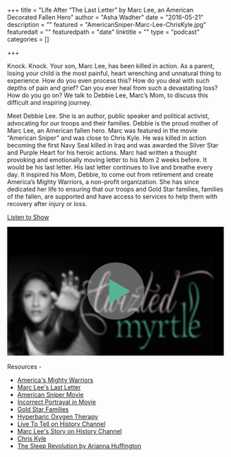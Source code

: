 +++
title = "Life After “The Last Letter” by Marc Lee, an American Decorated Fallen Hero"
author = "Asha Wadher"
date = "2016-05-21"
description = ""
featured = "AmericanSniper-Marc-Lee-ChrisKyle.jpg"
featuredalt = ""
featuredpath = "date"
linktitle = ""
type = "podcast"
categories = []

+++


Knock. Knock. Your son, Marc Lee, has been killed in action. As a parent, losing your child is the most painful, heart wrenching and unnatural thing to experience. How do you even process this? How do you deal with such depths of pain and grief? Can you ever heal from such a devastating loss? How do you go on? We talk to Debbie Lee, Marc’s Mom, to discuss this difficult and inspiring journey.

Meet Debbie Lee. She is an author, public speaker and political activist, advocating for our troops and their families. Debbie is the proud mother of Marc Lee, an American fallen hero. Marc was featured in the movie “American Sniper” and was close to Chris Kyle. He was killed in action becoming the first Navy Seal killed in Iraq and was awarded the Silver Star and Purple Heart for his heroic actions. Marc had written a thought provoking and emotionally moving letter to his Mom 2 weeks before. It would be his last letter. His last letter continues to live and breathe every day. It inspired his Mom, Debbie, to come out from retirement and create America’s Mighty Warriors, a non-profit organization. She has since dedicated her life to ensuring that our troops and Gold Star families, families of the fallen, are supported and have access to services to help them with recovery after injury or loss.
​ ​

 <a href="http://artist.twiztedmyrtle.com/static/assets/podcast/Ep20_DebbieLee_AmericasMightyWarriors.mp3" target="_blank">Listen to Show</a>

<a href="http://artist.twiztedmyrtle.com/static/assets/podcast/Ep20_DebbieLee_AmericasMightyWarriors.mp3" target="_blank"><img src="/img/twiztedmyrtle/blog/radio-thumb.png" alt=""></a>



<p style="margin-bottom: 0em;">Resources -</p>

 - <a href="http://americasmightywarriors.org/" target="_blank">America's Mighty Warriors </a>
 - <a href="http://americasmightywarriors.org/marcs-last-letter-home/" target="_blank">Marc Lee's Last Letter</a>
 - <a href="http://www.americansnipermovie.com/" target="_blank">American Sniper Movie</a>
 - <a href="http://www.foxnews.com/opinion/2015/02/20/american-sniper-portrayal-hides-real-marc-lee.html" target="_blank">Incorrect Portrayal in Movie</a>
 - <a href="http://goldstarfamilies.com/" target="_blank">Gold Star Families</a>
 - <a href="http://www.mayoclinic.org/tests-procedures/hyperbaric-oxygen-therapy/basics/definition/prc-20019167" target="_blank">Hyperbaric Oxygen Therapy</a>
 - <a href="http://www.history.com/shows/live-to-tell" target="_blank">Live To Tell on History Channel</a>
 - <a href="http://www.history.com/shows/live-to-tell/season-1/episode-1" target="_blank">Marc Lee's Story on History Channel</a>
 - <a href="http://www.chriskyleamericansniper.info/" target="_blank">Chris Kyle</a>
 - <a href="http://ariannahuffington.com/books/the-sleep-revolution-hc" target="_blank">The Sleep Revolution by Arianna Huffington</a>



